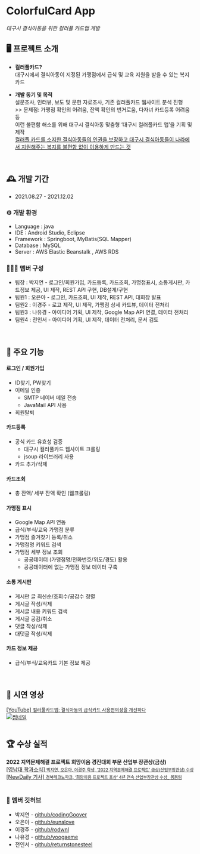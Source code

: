 # ColorfulCard App   
*대구시 결식아동을 위한 컬러풀 카드앱 개발*

## 🖥️ 프로젝트 소개
- **컬러풀카드?** <br>대구시에서 결식아동이 지정된 가맹점에서 급식 및 교육 지원을 받을 수 있는 복지카드 

- **개발 동기 및 목적**
<br>설문조사, 인터뷰, 보도 및 문헌 자료조사, 기존 컬러풀카드 웹사이트 분석 진행 
<br>>> 문제점: 가맹점 확인의 어려움, 잔액 확인의 번거로움, 다자녀 카드등록 어려움 등
<br>이런 불편함 해소를 위해 대구시 결식아동 맞춤형 ‘대구시 컬러풀카드 앱’을 기획 및 제작 
<br><u>컬러풀 카드를 소지한 결식아동들의 인권을 보장하고 대구시 결식아동들이 나라에서 지원해주는 복지를 불편함 없이 이용하게 만드는 것</u>
<br>

## 🕰️ 개발 기간
* 2021.08.27 - 2021.12.02

### ⚙️ 개발 환경
- Language : java
- IDE : Android Studio, Eclipse
- Framework : Springboot, MyBatis(SQL Mapper)
- Database : MySQL
- Server : AWS Elastic Beanstalk , AWS RDS 

### 🧑‍🤝‍🧑 맴버 구성
 - 팀장  : 박지연 - 로그인/회원가입, 카드등록, 카드조회, 가명점표시, 소통게시판, 카드정보 제공, UI 제작, REST API 구현, DB설계/구현
 - 팀원1 : 오은아 - 로그인, 카드조회, UI 제작, REST API, 대회장 발표   
 - 팀원2 : 이경주 - 로고 제작, UI 제작, 가맹점 상세 카드뷰, 데이터 전처리
 - 팀원3 : 나유경 - 아이디어 기획, UI 제작, Google Map API 연결, 데이터 전처리
 - 팀원4 : 전인서 - 아이디어 기획, UI 제작, 데이터 전처리, 문서 검토
<br>

## 📌 주요 기능
#### 로그인 / 회원가입 
- ID찾기, PW찾기
- 이메일 인증 
    - SMTP 네이버 메일 전송
    - JavaMail API 사용
- 회원탈퇴
 
#### 카드등록 
- 공식 카드 유효성 검증 
    - 대구시 컬러풀카드 웹사이트 크롤링
    - jsoup 라이브러리 사용
- 카드 추가/삭제
  
#### 카드조회
- 총 잔액/ 세부 잔액 확인 (웹크롤링)

#### 가맹점 표시
- Google Map API 연동
- 급식/부식/교육 가맹점 분류
- 가맹점 즐겨찾기 등록/취소
- 가맹점명 키워드 검색
- 가맹점 세부 정보 조회
    - 공공데이터 (가맹점명/전화번호/위도/경도) 활용
    - 공공데이터에 없는 가맹점 정보 데이터 구축

#### 소통 게시판 
- 게시판 글 최신순/조회수/공감수 정렬
- 게시글 작성/삭제
- 게시글 내용 키워드 검색
- 게시글 공감/취소
- 댓글 작성/삭제
- 대댓글 작성/삭제

#### 카드 정보 제공 
- 급식/부식/교육카드 기본 정보 제공
<br>

## 🎥 시연 영상

[[YouTube] <span style="font-size:89%">컬러풀카드앱: 결식아동의 급식카드 사용편의성을 개선하다</span>](https://www.youtube.com/watch?v=qqY8MMLA9m0)
<br>
[![썸네일](https://github.com/ColorfulCard/ColorfulCardApp/assets/88127852/d804a643-8f05-41a5-913a-44ced971ffca)](https://www.youtube.com/watch?v=qqY8MMLA9m0)
<br>
<br>


## 🏆 수상 실적
**2022 지역문제해결 프로젝트 희망이음 경진대회 부문 산업부 장관상(금상)**
<br>
[[영남대 학과소식] <span style="font-size:80%">박지연, 오은아, 이경주 학생, ‘2022 지역문제해결 프로젝트’ 금상(산업부장관상) 수상</span>](https://www.yu.ac.kr/cse/community/news.do?mode=view&articleNo=6183021&article.offset=0&articleLimit=10)
<br>
[[NewDaily 기사] <span style="font-size:80%">경북테크노파크, ‘희망이음 프로젝트 포상’ 4년 연속 산업부장관상 수상_ 봄봄팀</span>](https://tk.newdaily.co.kr/site/data/html/2023/03/23/2023032300024.html)
<br>
<br>

### 🔗 멤버 깃허브
 - 박지연 - [github/codingGoover](https://github.com/codingGoover)
 - 오은아 - [github/eunalove](https://github.com/eunalove)
 - 이경주 - [github/rodwnl](https://github.com/rodwnl)
 - 나유경 - [github/yoogaeme](https://github.com/yoogaeme)
 - 전인서 - [github/returnstonesteel](https://github.com/returnstonesteel)


